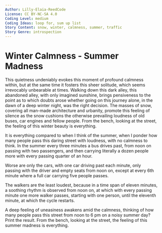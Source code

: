 ```yaml
---
Author: Lilly-Elaia-ReedCode
License: CC BY-NC-SA 4.0
Coding Level: medium
Coding Ideas: loop for, sum up list
Story Content: snow, winter, calmness, summer, traffic
Story Genre: introspection
---
```


# Winter Calmness - Summer Madness

This quietness undeniably evokes this moment of profound calmness within, but at
the same time it fosters this sheer solitude, which seems irrevocably unbearable
at times. Walking down this dark alley, this abandoned alley, with only imagined
sunshine, brings pensiveness to the point as to which doubts arose whether going
on this journey alone, in the dawn of a deep winter night, was the right
decision. The masses of snow, covering all man-made architecture and urbanity,
promote this feeling of silence as the snow cushions the otherwise prevailing
loudness of old buses, car engines and fellow people. From the bench, looking at
the street, the feeling of this winter beauty is everything.

It is everything compared to when I think of the summer, when I ponder how many
people pass this daring street with loudness, with no calmness to think. In the
summer every three minutes a bus drives past, from noon on passing with two
passengers, and then carrying literally a dozen people more with every passing
quarter of an hour.

Worse are only the cars, with one car driving past each minute, only passing
with the driver and empty seats from noon on, except at every 6th minute where a
full car carrying five people passes.

The walkers are the least loudest, because in a time span of eleven minutes, a
soothing rhythm is observed from noon on, at which with every passing minute one
more walker passes, starting with one person, until the eleventh minute, at
which the cycle restarts.

A deep feeling of uneasiness awakens amid the calmness, thinking of how many
people pass this street from noon to 6 pm on a noisy summer day? Print the
result. From the bench, looking at the street, the feeling of this summer
madness is everything.
